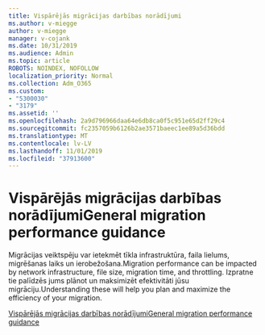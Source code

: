 ```yaml
---
title: Vispārējās migrācijas darbības norādījumi
ms.author: v-miegge
author: v-miegge
manager: v-cojank
ms.date: 10/31/2019
ms.audience: Admin
ms.topic: article
ROBOTS: NOINDEX, NOFOLLOW
localization_priority: Normal
ms.collection: Adm_O365
ms.custom:
- "5300030"
- "3179"
ms.assetid: ''
ms.openlocfilehash: 2a9d796966daa64e6db8ca0f5c951e65d2ff29c4
ms.sourcegitcommit: fc2357059b6126b2ae3571baeec1ee89a5d36bdd
ms.translationtype: MT
ms.contentlocale: lv-LV
ms.lasthandoff: 11/01/2019
ms.locfileid: "37913600"
---
```

# <a name="general-migration-performance-guidance"></a><span data-ttu-id="b77e1-102">Vispārējās migrācijas darbības norādījumi</span><span class="sxs-lookup"><span data-stu-id="b77e1-102">General migration performance guidance</span></span>

<span data-ttu-id="b77e1-103">Migrācijas veiktspēju var ietekmēt tīkla infrastruktūra, faila lielums, migrēšanas laiks un ierobežošana.</span><span class="sxs-lookup"><span data-stu-id="b77e1-103">Migration performance can be impacted by network infrastructure, file size, migration time, and throttling.</span></span> <span data-ttu-id="b77e1-104">Izpratne tie palīdzēs jums plānot un maksimizēt efektivitāti jūsu migrāciju.</span><span class="sxs-lookup"><span data-stu-id="b77e1-104">Understanding these will help you plan and maximize the efficiency of your migration.</span></span>

[<span data-ttu-id="b77e1-105">Vispārējās migrācijas darbības norādījumi</span><span class="sxs-lookup"><span data-stu-id="b77e1-105">General migration performance guidance</span></span>](https://docs.microsoft.com/sharepointmigration/sharepoint-online-and-onedrive-migration-speed)